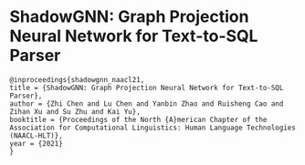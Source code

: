 # ShadowGNN: Graph Projection Neural Network for Text-to-SQL Parser

```
@inproceedings{shadowgnn_naacl21,
title = {ShadowGNN: Graph Projection Neural Network for Text-to-SQL Parser},
author = {Zhi Chen and Lu Chen and Yanbin Zhao and Ruisheng Cao and Zihan Xu and Su Zhu and Kai Yu},
booktitle = {Proceedings of the North {A}merican Chapter of the Association for Computational Linguistics: Human Language Technologies (NAACL-HLT)},
year = {2021}
}
```
